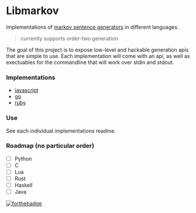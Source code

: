 # Libmarkov

Implementations of [markov sentence generators](https://en.wikipedia.org/wiki/Markov_chain#Markov_text_generators) in different languages.
> currently supports order-two generation

The goal of this project is to expose low-level and hackable generation apis that are simple to use. Each implementation will come with an api, as well as exectuables for the commandline that will work over stdin and stdout.

### Implementations
* [javascript](https://github.com/jaxgeller/libmarkov/tree/master/javascript)
* [go](https://github.com/jaxgeller/libmarkov/tree/master/go)
* [ruby](https://github.com/jaxgeller/libmarkov/tree/master/ruby)

### Use
See each individual implementations readme.

### Roadmap (no particular order)
- [ ] Python
- [ ] C
- [ ] Lua
- [ ] Rust
- [ ] Haskell
- [ ] Java

[![forthebadge](http://forthebadge.com/images/badges/built-with-love.svg)](http://forthebadge.com)
